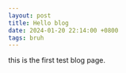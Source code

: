 ```yaml
---
layout: post
title: Hello blog
date: 2024-01-20 22:14:00 +0800
tags: bruh
---
```


this is the first test blog page.

